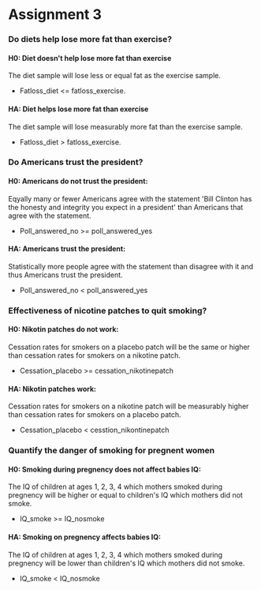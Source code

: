 # Assignment 3

### Do diets help lose more fat than exercise?
#### H0: Diet doesn't help lose more fat than exercise
The diet sample will lose less or equal fat as the exercise sample. 
* Fatloss_diet <= fatloss_exercise.
#### HA: Diet helps lose more fat than exercise
The diet sample will lose measurably more fat than the exercise sample. 
* Fatloss_diet > fatloss_exercise.

### Do Americans trust the president?
#### H0: Americans do not trust the president: 
Eqyally many or fewer Americans agree with the statement 'Bill Clinton has the honesty and integrity you expect in a president' than Americans that agree with the statement.
* Poll_answered_no >= poll_answered_yes
#### HA: Americans trust the president: 
Statistically more people agree with the statement than disagree with it and thus Americans trust the president.
* Poll_answered_no < poll_answered_yes

### Effectiveness of nicotine patches to quit smoking?
#### H0: Nikotin patches do not work: 
Cessation rates for smokers on a placebo patch will be the same or higher than cessation rates for smokers on a nikotine patch.
* Cessation_placebo >= cessation_nikotinepatch
#### HA: Nikotin patches work: 
Cessation rates for smokers on a nikotine patch will be measurably higher than cessation rates for smokers on a placebo patch.
* Cessation_placebo < cesstion_nikontinepatch

### Quantify the danger of smoking for pregnent women
#### H0: Smoking during pregnency does not affect babies IQ: 
The IQ of children at ages 1, 2, 3, 4 which mothers smoked during pregnency will be higher or equal to children's IQ which mothers did not smoke.
* IQ_smoke >= IQ_nosmoke
#### HA: Smoking on pregnency affects babies IQ: 
The IQ of children at ages 1, 2, 3, 4 which mothers smoked during pregnency will be lower than children's IQ which mothers did not smoke.
* IQ_smoke < IQ_nosmoke